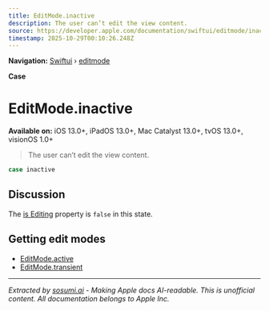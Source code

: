 ```yaml
---
title: EditMode.inactive
description: The user can’t edit the view content.
source: https://developer.apple.com/documentation/swiftui/editmode/inactive
timestamp: 2025-10-29T00:10:26.248Z
---
```


**Navigation:** [Swiftui](/documentation/swiftui) › [editmode](/documentation/swiftui/editmode)

**Case**

# EditMode.inactive

**Available on:** iOS 13.0+, iPadOS 13.0+, Mac Catalyst 13.0+, tvOS 13.0+, visionOS 1.0+

> The user can’t edit the view content.

```swift
case inactive
```

## Discussion

The [is Editing](/documentation/swiftui/editmode/isediting) property is `false` in this state.

## Getting edit modes

- [EditMode.active](/documentation/swiftui/editmode/active)
- [EditMode.transient](/documentation/swiftui/editmode/transient)

---

*Extracted by [sosumi.ai](https://sosumi.ai) - Making Apple docs AI-readable.*
*This is unofficial content. All documentation belongs to Apple Inc.*
